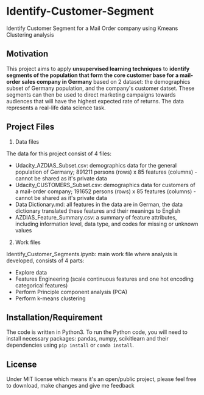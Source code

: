 # Identify-Customer-Segment
Identify Customer Segment for a Mail Order company using Kmeans Clustering analysis

## Motivation
This project aims to apply **unsupervised learning techniques** to **identify segments of the population that form the core customer base for a mail-order sales company in Germany** based on 2 dataset: the demographics subset of Germany population, and the company's customer datset. 
These segments can then be used to direct marketing campaigns towards audiences that will have the highest expected rate of returns. The data represents a real-life data science task.


## Project Files

1. Data files

The data for this project consist of 4 files:
- Udacity_AZDIAS_Subset.csv: demographics data for the general population of Germany; 891211 persons (rows) x 85 features (columns) - cannot be shared as it's private data
- Udacity_CUSTOMERS_Subset.csv: demographics data for customers of a mail-order company; 191652 persons (rows) x 85 features (columns) - cannot be shared as it's private data
- Data Dictionary.md: all features in the data are in German, the data dictionary translated these features and their meanings to English
- AZDIAS_Feature_Summary.csv: a summary of feature attributes, including information level, data type, and codes for missing or unknown values

2. Work files

Identify_Customer_Segments.ipynb: main work file where analysis is developed, consists of 4 parts: 
- Explore data
- Features Engineering (scale continuous features and one hot encoding categorical features)
- Perform Principle component analysis (PCA)
- Perform k-means clustering 

## Installation/Requirement

The code is written in Python3. To run the Python code, you will need to install necessary packages: pandas, numpy, scikitlearn and their dependencies using `pip install` or `conda install`.  

## License
Under MIT license which means it's an open/public project, please feel free to download, make changes and give me feedback



